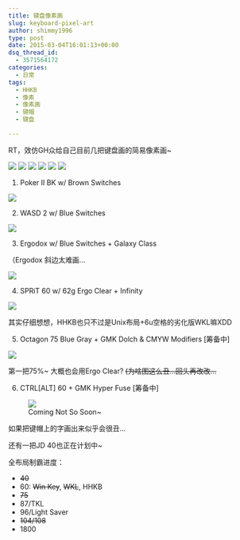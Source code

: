 ```yaml
---
title: 键盘像素画
slug: keyboard-pixel-art
author: shimmy1996
type: post
date: 2015-03-04T16:01:13+00:00
dsq_thread_id:
  - 3571564172
categories:
  - 日常
tags:
  - HHKB
  - 像素
  - 像素画
  - 键帽
  - 键盘

---
```

RT，效仿GH众给自己目前几把键盘画的简易像素画~

<img src="/wp-content/uploads/2015/03/pokerII.png"/>
<img src="/wp-content/uploads/2015/03/wasd2.png"/>
<img src="/wp-content/uploads/2015/03/ergodox.png"/>
<img src="/wp-content/uploads/2015/03/zeal60.png"/>
<img src="/wp-content/uploads/2015/03/octagon1.png"/>
<img src="/wp-content/uploads/2015/03/ctrlalt60.png"/>

  1. Poker II BK w/ Brown Switches

<img src="/wp-content/uploads/2015/03/pokerIIL.png"/>

  2. WASD 2 w/ Blue Switches

<img src="/wp-content/uploads/2015/03/wasd2L.png"/>

  3. Ergodox w/ Blue Switches + Galaxy Class

（Ergodox 斜边太难画&#8230;

<img src="/wp-content/uploads/2015/03/ergodoxL.png"/>

  4. SPRiT 60 w/ 62g Ergo Clear + Infinity

<img src="/wp-content/uploads/2015/03/zeal60L.png"/>

其实仔细想想，HHKB也只不过是Unix布局+6u空格的劣化版WKL嘛XDD

  5. Octagon 75 Blue Gray + GMK Dolch & CMYW Modifiers [筹备中]

<img src="/wp-content/uploads/2015/03/octagonL1.png"/>

第一把75%~ 大概也会用Ergo Clear? <del>(为啥图这么丑&#8230;回头再改改&#8230;</del>

  6. CTRL[ALT] 60 + GMK Hyper Fuse [筹备中]

<figure>
<img src="/wp-content/uploads/2015/03/ctrlalt60L.png"/>
<figcaption>Coming Not So Soon~</figcaption>
</figure>

如果把键帽上的字画出来似乎会很丑&#8230;

还有一把JD 40也正在计划中~

全布局制霸进度：

  * <del>40</del>
  * 60: <del>Win Key</del>, <del>WKL</del>, HHKB
  * <del>75</del>
  * 87/TKL
  * 96/Light Saver
  * <del>104/108</del>
  * 1800
